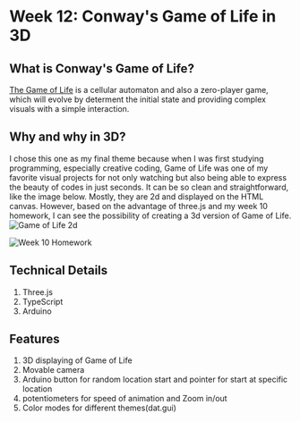 # Week 12: Conway's Game of Life in 3D

## What is Conway's Game of Life?

[The Game of Life](https://en.wikipedia.org/wiki/Conway's_Game_of_Life) is a cellular automaton and also a zero-player game, which will evolve by determent the initial state and providing complex visuals with a simple interaction.

## Why and why in 3D?

I chose this one as my final theme because when I was first studying programming, especially creative coding, Game of Life was one of my favorite visual projects for not only watching but also being able to express the beauty of codes in just seconds. It can be so clean and straightforward, like the image below. Mostly, they are 2d and displayed on the HTML canvas. However, based on the advantage of three.js and my week 10 homework, I can see the possibility of creating a 3d version of Game of Life.
![Game of Life 2d](https://external-content.duckduckgo.com/iu/?u=http%3A%2F%2Fwww.conwaylife.com%2Fw%2Fimages%2Fa%2Fae%2FGosperglidergun2.png&f=1&nofb=1)

![Week 10 Homework]('https://github.com/alanvww/Advanced-CC-HW/blob/main/week12/Image-description/CleanShot%202022-04-17%20at%2022.05.26.png')

## Technical Details

1. Three.js
2. TypeScript
3. Arduino

## Features

1. 3D displaying of Game of Life
2. Movable camera
3. Arduino button for random location start and pointer for start at specific location
4. potentiometers for speed of animation and Zoom in/out
5. Color modes for different themes(dat.gui)
